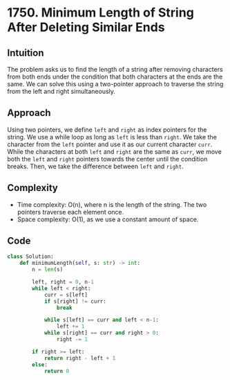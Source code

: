 # 1750. Minimum Length of String After Deleting Similar Ends

## Intuition
The problem asks us to find the length of a string after removing characters from both ends under the condition that both characters at the ends are the same. We can solve this using a two-pointer approach to traverse the string from the left and right simultaneously.

## Approach
Using two pointers, we define `left` and `right` as index pointers for the string. We use a while loop as long as `left` is less than `right`. We take the character from the `left` pointer and use it as our current character `curr`. While the characters at both `left` and `right` are the same as `curr`, we move both the `left` and `right` pointers towards the center until the condition breaks. Then, we take the difference between `left` and `right`.

## Complexity
- Time complexity: O(n), where n is the length of the string. The two pointers traverse each element once.
- Space complexity: O(1), as we use a constant amount of space.

## Code
```python
class Solution:
    def minimumLength(self, s: str) -> int:
        n = len(s)

        left, right = 0, n-1
        while left < right:
            curr = s[left]
            if s[right] != curr:
                break

            while s[left] == curr and left < n-1:
                left += 1
            while s[right] == curr and right > 0:
                right -= 1

        if right >= left:
            return right - left + 1
        else:
            return 0
```